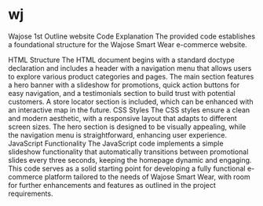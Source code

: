 # wj
Wajose 1st  Outline website
Code Explanation
The provided code establishes a foundational structure for the Wajose Smart Wear e-commerce website.

HTML Structure
The HTML document begins with a standard doctype declaration and includes a header with a navigation menu that allows users to explore various product categories and pages.
The main section features a hero banner with a slideshow for promotions, quick action buttons for easy navigation, and a testimonials section to build trust with potential customers.
A store locator section is included, which can be enhanced with an interactive map in the future.
CSS Styles
The CSS styles ensure a clean and modern aesthetic, with a responsive layout that adapts to different screen sizes.
The hero section is designed to be visually appealing, while the navigation menu is straightforward, enhancing user experience.
JavaScript Functionality
The JavaScript code implements a simple slideshow functionality that automatically transitions between promotional slides every three seconds, keeping the homepage dynamic and engaging.
This code serves as a solid starting point for developing a fully functional e-commerce platform tailored to the needs of Wajose Smart Wear, with room for further enhancements and features as outlined in the project requirements.
